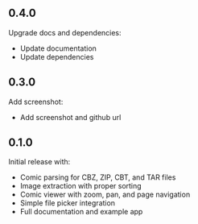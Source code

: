 ## 0.4.0

Upgrade docs and dependencies:

* Update documentation
* Update dependencies


## 0.3.0

Add screenshot:

* Add screenshot and github url


## 0.1.0

Initial release with:

* Comic parsing for CBZ, ZIP, CBT, and TAR files
* Image extraction with proper sorting
* Comic viewer with zoom, pan, and page navigation
* Simple file picker integration
* Full documentation and example app